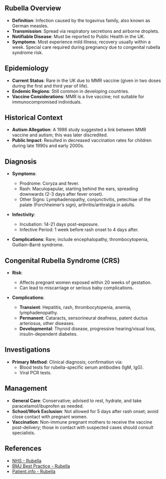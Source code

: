 ## Rubella Overview

- **Definition**: Infection caused by the togavirus family, also known as German measles.
- **Transmission**: Spread via respiratory secretions and airborne droplets.
- **Notifiable Disease**: Must be reported to Public Health in the UK.
- **Symptoms**: Most experience mild illness; recovery usually within a week. Special care required during pregnancy due to congenital rubella syndrome risk.

## Epidemiology

- **Current Status**: Rare in the UK due to MMR vaccine (given in two doses during the first and third year of life).
- **Endemic Regions**: Still common in developing countries.
- **Vaccine Considerations**: MMR is a live vaccine; not suitable for immunocompromised individuals.

## Historical Context

- **Autism Allegation**: A 1998 study suggested a link between MMR vaccine and autism; this was later discredited.
- **Public Impact**: Resulted in decreased vaccination rates for children during late 1990s and early 2000s.

## Diagnosis

- **Symptoms**:
  - Prodrome: Coryza and fever.
  - Rash: Maculopapular, starting behind the ears, spreading downwards (2-3 days after fever onset).
  - Other Signs: Lymphadenopathy, conjunctivitis, petechiae of the palate (Forchheimer’s sign), arthritis/arthralgia in adults.
  
- **Infectivity**: 
  - Incubation: 14-21 days post-exposure.
  - Infective Period: 1 week before rash onset to 4 days after.

- **Complications**: Rare; include encephalopathy, thrombocytopenia, Guillain-Barré syndrome. 

## Congenital Rubella Syndrome (CRS)

- **Risk**: 
  - Affects pregnant women exposed within 20 weeks of gestation.
  - Can lead to miscarriage or serious baby complications.

- **Complications**:
  - **Transient**: Hepatitis, rash, thrombocytopenia, anemia, lymphadenopathy.
  - **Permanent**: Cataracts, sensorineural deafness, patent ductus arteriosus, other diseases.
  - **Developmental**: Thyroid disease, progressive hearing/visual loss, insulin-dependent diabetes.

## Investigations

- **Primary Method**: Clinical diagnosis; confirmation via:
  - Blood tests for rubella-specific serum antibodies (IgM, IgG).
  - Viral PCR tests.

## Management

- **General Care**: Conservative; advised to rest, hydrate, and take paracetamol/ibuprofen as needed.
- **School/Work Exclusion**: Not allowed for 5 days after rash onset; avoid close contact with pregnant women.
- **Vaccination**: Non-immune pregnant mothers to receive the vaccine post-delivery; those in contact with suspected cases should consult specialists.

## References

- [NHS - Rubella](https://www.nhs.uk/conditions/rubella/)
- [BMJ Best Practice - Rubella](https://bestpractice.bmj.com/topics/en-gb/1167)
- [Patient.info - Rubella](https://patient.info/doctor/rubella)